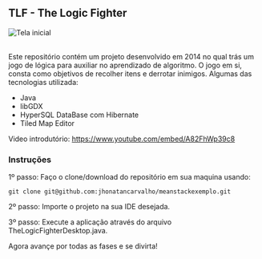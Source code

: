 <h2>TLF - The Logic Fighter</h2>

<img src="https://s16.postimg.org/racrg4hgl/abertura.png" alt="Tela inicial">

<br>Este repositório contém um projeto desenvolvido em 2014 no qual trás um jogo de lógica para auxiliar no aprendizado de algoritmo. O jogo em si, consta como objetivos de recolher itens e derrotar inimigos. Algumas das tecnologias utilizada:

<ul>
<li>Java</li>
<li>libGDX</li>
<li>HyperSQL DataBase com Hibernate</li>
<li>Tiled Map Editor</li>
</ul>

Video introdutório:
https://www.youtube.com/embed/A82FhWp39c8


<h3>Instruções</h3>

1º passo: Faço o clone/download do repositório em sua maquina usando:

    git clone git@github.com:jhonatancarvalho/meanstackexemplo.git

2º passo: Importe o projeto na sua IDE desejada.

3º passo: Execute a aplicação através do arquivo TheLogicFighterDesktop.java.

Agora avançe por todas as fases e se divirta!
